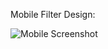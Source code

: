 Mobile Filter Design:

![Mobile Screenshot](https://paper-attachments.dropboxusercontent.com/s_7A6F05A7CE81761840C252F292AC0E17C3645F8397B0879888D176F45BBEA241_1696600092447_Screenshot+2023-10-06+at+9.44.01+AM.png)
